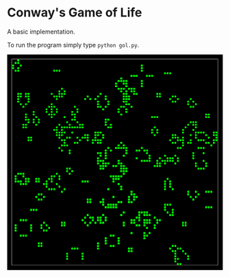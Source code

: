 # Conway's Game of Life
A basic implementation.

To run the program simply type `python gol.py`.

![A picture of the game in action](images/gol.png)
